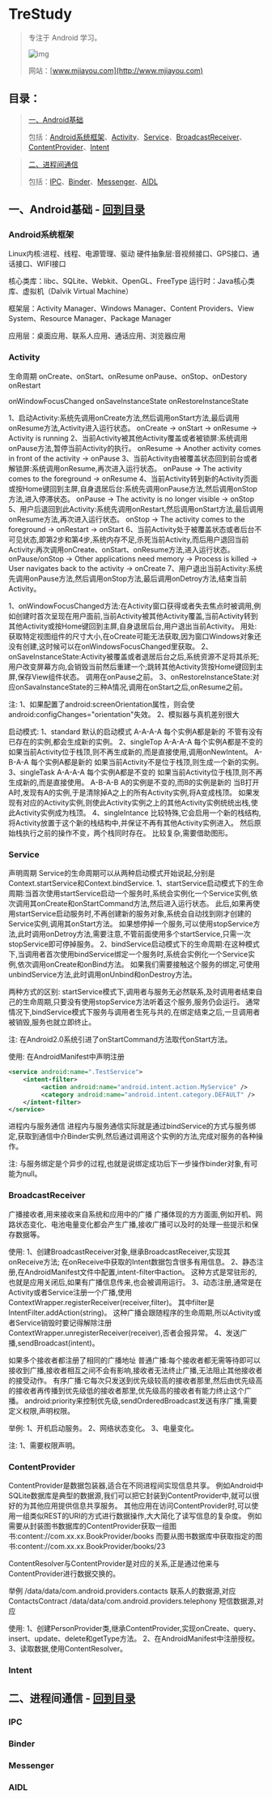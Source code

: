 TreStudy
====================
> 专注于 Android 学习。  
>
> ![img](http://ww4.sinaimg.cn/thumb180/005E1iJQjw1enf3nmjm9qj30b30b3q30.jpg)
>
> 网站：[www.mjiayou.com](http://www.mjiayou.com)  

## 目录：
> [一、Android基础](https://github.com/treason258/TreStudy#一android基础)
>
> 包括：[Android系统框架](https://github.com/treason258/TreStudy#android系统框架)、[Activity](https://github.com/treason258/TreStudy#activity)、[Service](https://github.com/treason258/TreStudy#service)、[BroadcastReceiver](https://github.com/treason258/TreStudy#broadcastreceiver)、[ContentProvider](https://github.com/treason258/TreStudy#contentprovider)、[Intent](https://github.com/treason258/TreStudy#intent)

> [二、进程间通信](https://github.com/treason258/TreStudy#二进程间通信)
>
> 包括：[IPC](https://github.com/treason258/TreStudy#ipc)、[Binder](https://github.com/treason258/TreStudy#binder)、[Messenger](https://github.com/treason258/TreStudy#messenger)、[AIDL](https://github.com/treason258/TreStudy#aidl)

## 一、Android基础 - [回到目录](https://github.com/treason258/TreStudy#目录)
### Android系统框架
Linux内核:进程、线程、电源管理、驱动
硬件抽象层:音视频接口、GPS接口、通话接口、WIFI接口

核心类库：libc、SQLite、Webkit、OpenGL、FreeType
运行时：Java核心类库、虚拟机（Dalvik Virtual Machine）

框架层：Activity Manager、Windows Manager、Content Providers、View System、Resource Manager、Package Manager

应用层：桌面应用、联系人应用、通话应用、浏览器应用

### Activity
生命周期
onCreate、onStart、onResume
onPause、onStop、onDestory
onRestart

onWindowFocusChanged
onSaveInstanceState
onRestoreInstanceState

1、启动Activity:系统先调用onCreate方法,然后调用onStart方法,最后调用onResume方法,Activity进入运行状态。
onCreate -> onStart -> onResume -> Activity is running
2、当前Activity被其他Activity覆盖或者被锁屏:系统调用onPause方法,暂停当前Activity的执行。
onResume -> Another activity comes in front of the activity -> onPause
3、当前Activity由被覆盖状态回到前台或者解锁屏:系统调用onResume,再次进入运行状态。
onPause -> The activity comes to the foreground -> onResume
4、当前Activity转到新的Activity页面或按Home键回到主屏,自身退居后台:系统先调用onPause方法,然后调用onStop方法,进入停滞状态。
onPause -> The activity is no longer visible -> onStop
5、用户后退回到此Activity:系统先调用onRestart,然后调用onStart方法,最后调用onResume方法,再次进入运行状态。
onStop -> The activity comes to the foreground -> onRestart -> onStart
6、当前Activity处于被覆盖状态或者后台不可见状态,即第2步和第4步,系统内存不足,杀死当前Activity,而后用户退回当前Activity:再次调用onCreate、onStart、onResume方法,进入运行状态。
onPause/onStop -> Other applications need memory -> Process is killed -> User navigates back to the activity -> onCreate
7、用户退出当前Activity:系统先调用onPause方法,然后调用onStop方法,最后调用onDetroy方法,结束当前Activity。

1、onWindowFocusChanged方法:在Activity窗口获得或者失去焦点时被调用,例如创建时首次呈现在用户面前,当前Activity被其他Activity覆盖,当前Activity转到其他Activity或按Home键回到主屏,自身退居后台,用户退出当前Activity。
用处:获取特定视图组件的尺寸大小,在oCreate可能无法获取,因为窗口Windows对象还没有创建,这时候可以在onWindowsFocusChanged里获取。
2、onSaveInstanceState:Activity被覆盖或者退居后台之后,系统资源不足将其杀死;用户改变屏幕方向,会销毁当前然后重建一个;跳转其他Activity货按Home键回到主屏,保存View组件状态。
调用在onPause之前。
3、onRestoreInstanceState:对应onSavaInstanceState的三种A情况,调用在onStart之后,onResume之前。

注:
1、如果<activity>配置了android:screenOrientation属性，则会使android:configChanges="orientation"失效。
2、模拟器与真机差别很大

启动模式:
1、standard 默认的启动模式
A-A-A-A 每个实例A都是新的
不管有没有已存在的实例,都会生成新的实例。
2、singleTop
A-A-A-A 每个实例A都是不变的
如果当前Activity位于栈顶,则不再生成新的,而是直接使用,调用onNewIntent。
A-B-A-A 每个实例A都是新的
如果当前Activity不是位于栈顶,则生成一个新的实例。
3、singleTask
A-A-A-A 每个实例A都是不变的
如果当前Activity位于栈顶,则不再生成新的,而是直接使用。
A-B-A-B A的实例是不变的,而B的实例是新的
当B打开A时,发现有A的实例,于是清除掉A之上的所有Activity实例,将A变成栈顶。
如果发现有对应的Activity实例,则使此Activity实例之上的其他Activity实例统统出栈,使此Activity实例成为栈顶。
4、singleIntance
比较特殊,它会启用一个新的栈结构,将Activity放置于这个新的栈结构中,并保证不再有其他Activity实例进入。
然后原始栈执行之前的操作不变，两个栈同时存在。
比较复杂,需要借助图形。

### Service
声明周期
Service的生命周期可以从两种启动模式开始说起,分别是Context.startService和Context.bindService.
1、startService启动模式下的生命周期:当首次使用startService启动一个服务时,系统会实例化一个Service实例,依次调用其onCreate和onStartCommand方法,然后进入运行状态。
此后,如果再使用startService启动服务时,不再创建新的服务对象,系统会自动找到刚才创建的Service实例,调用其onStart方法。
如果想停掉一个服务,可以使用stopService方法,此时调用onDetroy方法,需要注意,不管前面使用多个startService,只需一次stopService即可停掉服务。
2、bindService启动模式下的生命周期:在这种模式下,当调用者首次使用bindService绑定一个服务时,系统会实例化一个Service实例,依次调用onCreate和onBind方法。
如果我们需要接触这个服务的绑定,可使用unbindService方法,此时调用onUnbind和onDestroy方法。

两种方式的区别:
startService模式下,调用者与服务无必然联系,及时调用者结束自己的生命周期,只要没有使用stopService方法听着这个服务,服务仍会运行。
通常情况下,bindService模式下服务与调用者生死与共的,在绑定结束之后,一旦调用者被销毁,服务也就立即终止。

注:
在Android2.0系统引进了onStartCommand方法取代onStart方法。

使用:
在AndroidManifest中声明注册
``` xml
<service android:name=".TestService">
    <intent-filter>
         <action android:name="android.intent.action.MyService" />
         <category android:name="android.intent.category.DEFAULT" />
    </intent-filter>
</service>
```
进程内与服务通信
进程内与服务通信实际就是通过bindService的方式与服务绑定,获取到通信中介Binder实例,然后通过调用这个实例的方法,完成对服务的各种操作。

注:
与服务绑定是个异步的过程,也就是说绑定成功后下一步操作binder对象,有可能为null。

### BroadcastReceiver
广播接收者,用来接收来自系统和应用中的广播
广播体现的方方面面,例如开机、网路状态变化、电池电量变化都会产生广播,接收广播可以及时的处理一些提示和保存数据等。

使用:
1、创建BroadcastReceiver对象,继承BroadcastReceiver,实现其onReceive方法;
在onReceive中获取的Intent数据包含很多有用信息。
2、静态注册,在AndroidManifest文件中配置,intent-filter中action。
这种方式是常驻形的,也就是应用关闭后,如果有广播信息传来,也会被调用运行。
3、动态注册,通常是在Activity或者Service注册一个广播,使用ContextWrapper.registerReceiver(receiver,filter)。
其中filter是IntentFilter.addAction(string)。
这种广播会跟随程序的生命周期,所以Activity或者Service销毁时要记得解除注册ContextWrapper.unregisterReceiver(receiver),否者会报异常。
4、发送广播,sendBroadcast(intent)。

如果多个接收者都注册了相同的广播地址
普通广播:每个接收者都无需等待即可以接收到广播,接收者相互之间不会有影响,接收者无法终止广播,无法阻止其他接收者的接受动作。
有序广播:它每次只发送到优先级较高的接收者那里,然后由优先级高的接收者再传播到优先级低的接收者那里,优先级高的接收者有能力终止这个广播。
android:priority来控制优先级,sendOrderedBroadcast发送有序广播,需要定义权限,声明权限。

举例:
1、开机启动服务。
2、网络状态变化。
3、电量变化。

注:
1、需要权限声明。

### ContentProvider
ContentProvider是数据包装器,适合在不同进程间实现信息共享。
例如Android中SQLite数据库是典型的数据源,我们可以把它封装到ContentProvider中,就可以很好的为其他应用提供信息共享服务。
其他应用在访问ContentProvider时,可以使用一组类似REST的URI的方式进行数据操作,大大简化了读写信息的复杂度。
例如需要从封装图书数据库的ContentProvider获取一组图书:content://com.xx.xx.BookProvider/books
而要从图书数据库中获取指定的图书:content://com.xx.xx.BookProvider/books/23

ContentResolver与ContentProvider是对应的关系,正是通过他来与ContentProvider进行数据交换的。

举例
/data/data/com.android.providers.contacts 联系人的数据源,对应ContactsContract
/data/data/com.android.providers.telephony 短信数据源,对应

使用:
1、创建PersonProvider类,继承ContentProvider,实现onCreate、query、insert、update、delete和getType方法。
2、在AndroidManifest中注册授权。
<provider
    android:name=".XXXProvider"
    android:authorities="com.xxx.xxx.XXXProvider"
    android:multiprocess="true" />
3、读取数据,使用ContentResolver。

### Intent

## 二、进程间通信 - [回到目录](https://github.com/treason258/TreStudy#目录)
### IPC

### Binder

### Messenger

### AIDL
